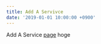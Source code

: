 ```yaml
---
title: Add A Servivce
date: '2019-01-01 10:00:00 +0900'
---
```


Add A Service [page](http://example.com) hoge